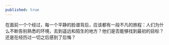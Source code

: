 ```yaml
---
published: true
---
```

在面前一个个经过，每一个平静的脸谱背后，应该都有一段不凡的旅程：人们为什么不断告别熟悉的环境，去到遥远和陌生的地方？他们是否能够找到最初的目标？还是在经历过一切之后感到了后悔？
